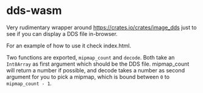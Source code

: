 # dds-wasm

Very rudimentary wrapper around https://crates.io/crates/image_dds just to see if you can display a DDS file in-browser.

For an example of how to use it check index.html.

Two functions are exported, `mipmap_count` and `decode`. Both take an `Int8Array` as first argument which should be the DDS file. mipmap_count will return a number if possible, and decode takes a number as second argument for you to pick a mipmap, which is bound between `0` to `mipmap_count - 1`.
